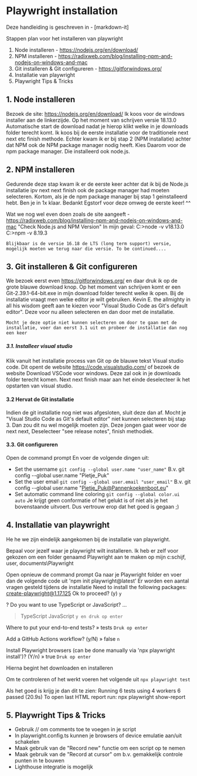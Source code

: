 # Playwright installation

Deze handleiding is geschreven in - [markdown-it] 

Stappen plan voor het installeren van playwright
1. Node installeren - https://nodejs.org/en/download/
2. NPM installeren - https://radixweb.com/blog/installing-npm-and-nodejs-on-windows-and-mac
3. Git installeren & Git configureren - https://gitforwindows.org/
4. Installatie van playwright
5. Playwright Tips & Tricks


## 1. Node installeren
Bezoek de site: https://nodejs.org/en/download/
Ik koos voor de windows installer aan de linkerzijde. Op het moment van schrijven versie 18.13.0 
Automatische start de download nadat je hierop klikt welke in je downloads folder terecht komt. 
Ik koos bij de eerste installatie voor de traditionele next next etc finish methode. Echter kwam ik er bij stap 2 (NPM installatie) achter dat NPM ook de NPM package manager nodig heeft. 
Kies Daarom voor de npm package manager. Die installeerd ook node.js.

## 2. NPM installeren
Gedurende deze stap kwam ik er de eerste keer achter dat ik bij de Node.js installatie ipv next next finish ook de package manager had moeten selecteren.
Kortom, als je de npm package manager bij stap 1 geinstalleerd hebt. Ben je in 1x klaar. Bedankt Egstorf voor deze omweg de eerste keer! ^^

Wat we nog wel even doen zoals de site aangeeft - https://radixweb.com/blog/installing-npm-and-nodejs-on-windows-and-mac
"Check Node.js and NPM Version"
In mijn geval:
C:\>node -v
v18.13.0
C:\>npm -v
8.19.3

`Blijkbaar is de versie 16.18 de LTS (long term support) versie, mogelijk moeten we terug naar die versie. To be continued....`

## 3. Git installeren & Git configureren
We bezoek eerst even https://gitforwindows.org/ en daar druk ik op de grote blauwe download knop.
Op het moment van schrijven komt er een Git-2.39.1-64-bit.exe in mijn download folder terecht welke ik open.
Bij de installatie vraagt men welke editor je wilt gebruiken. Kevin E. the allmighty in all his wisdom geeft aan te kiezen voor "Visual Studio Code as Git's default editor". Deze voor nu alleen selecteren en dan door met de installatie. 

`Mocht je deze optie niet kunnen selecteren om door te gaan met de installatie, voer dan eerst 3.1 uit en probeer de installatie dan nog een keer`

##### 3.1. Installeer visual studio 
Klik vanuit het installatie process van Git op de blauwe tekst Visual studio code. Dit opent de website https://code.visualstudio.com/ of bezoek de website
Download VSCode voor windows. Deze zal ook in je downloads folder terecht komen.
Next next finish maar aan het einde deselecteer ik het opstarten van visual studio.

#### 3.2 Hervat de Git installatie
Indien de git installatie nog niet was afgesloten, sluit deze dan af. 
Mocht je "Visual Studio Code as Git's default editor" niet kunnen selecteren bij stap 3. Dan zou dit nu wel mogelijk moeten zijn. Deze jongen gaat weer voor de next next, Deselecteer "see release notes", finish methodiek. 

#### 3.3. Git configureren
Open de command prompt
En voer de volgende dingen uit:
- Set the username 
`git config --global user.name "user_name"`
B.v. git config --global user.name "Pietje_Puk"
- Set the user email
`git config --global user.email "user_email"`
B.v. git config --global user.name "Pietje_Puk@Pannenkoekenboot.eu"
- Set automatic command line coloring
`git config --global color.ui auto`
Je krijgt geen conformatie of het gelukt is of niet als je het bovenstaande uitvoert. Dus vertrouw erop dat het goed is gegaan ;) 

## 4. Installatie van playwright
He he we zijn eindelijk aangekomen bij de installatie van playwright.

Bepaal voor jezelf waar je playwright wilt installeren. Ik heb er zelf voor gekozen om een folder genaamd Playwright aan te maken op mijn c:schijf, user, documents\Playwright

Open opnieuw de command prompt
Ga naar je Playwright folder en voer dan de volgende code uit
'npm init playwright@latest'
Er worden een aantal vragen gesteld tijdens de installatie
Need to install the following packages:
  create-playwright@1.17.125
Ok to proceed? (y) `y`

? Do you want to use TypeScript or JavaScript? ...
> TypeScript
  JavaScript
`y en druk op enter`

Where to put your end-to-end tests? » tests
`Druk op enter`

 Add a GitHub Actions workflow? (y/N) » false
 `n`

 Install Playwright browsers (can be done manually via 'npx playwright install')? (Y/n) » true
 `Druk op enter`

Hierna begint het downloaden en installeren

Om te controleren of het werkt voeren het volgende uit
`npx playwright test`

Als het goed is krijg je dan dit te zien:
Running 6 tests using 4 workers
  6 passed (20.9s)
To open last HTML report run:
  npx playwright show-report
  
  
## 5. Playwright Tips & Tricks 
- Gebruik // om comments toe te voegen in je script
- In playwright.config.ts kunnen je browsers of device emulatie aan/uit schakelen
- Maak gebruik van de "Record new" functie om een script op te nemen
- Maak gebruik van de "Record at cursor" om b.v. gemakkelijk controle punten in te bouwen
- Lighthouse integratie is mogelijk






